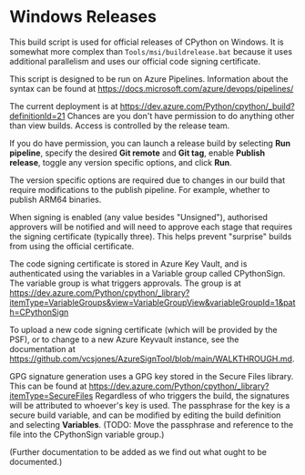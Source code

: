 # Windows Releases

This build script is used for official releases of CPython on Windows.
It is somewhat more complex than `Tools/msi/buildrelease.bat` because it uses additional parallelism
and uses our official code signing certificate.

This script is designed to be run on Azure Pipelines.
Information about the syntax can be found at https://docs.microsoft.com/azure/devops/pipelines/

The current deployment is at https://dev.azure.com/Python/cpython/_build?definitionId=21
Chances are you don't have permission to do anything other than view builds. Access is controlled by the release team.

If you do have permission, you can launch a release build by selecting **Run pipeline**,
specify the desired **Git remote** and **Git tag**, enable **Publish release**,
toggle any version specific options, and click **Run**.

The version specific options are required due to changes in our build that require modifications
to the publish pipeline. For example, whether to publish ARM64 binaries.

When signing is enabled (any value besides "Unsigned"), authorised approvers will be notified and
will need to approve each stage that requires the signing certificate (typically three).
This helps prevent "surprise" builds from using the official certificate.

The code signing certificate is stored in Azure Key Vault, and is authenticated using the
variables in a Variable group called CPythonSign. The variable group is what triggers approvals.
The group is at https://dev.azure.com/Python/cpython/_library?itemType=VariableGroups&view=VariableGroupView&variableGroupId=1&path=CPythonSign

To upload a new code signing certificate (which will be provided by the PSF),
or to change to a new Azure Keyvault instance,
see the documentation at https://github.com/vcsjones/AzureSignTool/blob/main/WALKTHROUGH.md.

GPG signature generation uses a GPG key stored in the Secure Files library.
This can be found at https://dev.azure.com/Python/cpython/_library?itemType=SecureFiles
Regardless of who triggers the build, the signatures will be attributed to whoever's key is used.
The passphrase for the key is a secure build variable,
and can be modified by editing the build definition and selecting **Variables**.
(TODO: Move the passphrase and reference to the file into the CPythonSign variable group.)

(Further documentation to be added as we find out what ought to be documented.)

